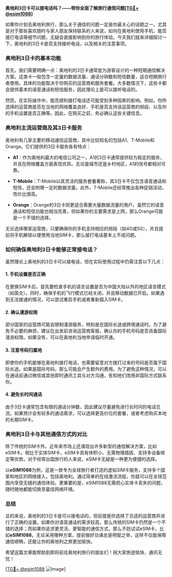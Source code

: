 **奥地利3日卡可以接电话吗？——带你全面了解旅行通信问题[[TG💪+ @esim1088](https://t.me/s/esim1088)]**

如果你计划去奥地利旅行，那么关于通信的问题一定是你最关心的话题之一。尤其是对于那些喜欢随时与家人朋友保持联系的人来说，如何在奥地利使用手机、能否接打电话等细节问题，无疑会直接影响到你的旅行体验。今天我们就来详细探讨一下，奥地利的3日卡是否支持接听电话，以及相关的注意事项。

### 奥地利3日卡的基本功能

首先，我们需要明确一点：奥地利的3日卡通常是为游客设计的一种短期通信解决方案。这类卡一般包含一定量的数据流量、通话分钟数和短信数量，适合短期旅行者使用。具体的功能取决于你购买的运营商和服务套餐。大多数情况下，这些卡都会提供基本的语音通话和短信服务，因此理论上是可以接听电话的。

然而，在实际操作中，能否顺利接打电话还可能受到多种因素的影响。例如，你所选择的运营商是否在当地的网络覆盖良好、手机是否支持该运营商的频段、以及你的手机设置是否正确等。因此，在购买之前，务必确认这些关键信息。

### 奥地利主流运营商及其3日卡服务

奥地利有几家主要的移动通信运营商，其中比较知名的包括A1、T-Mobile和Orange。它们提供的3日卡服务各有特点：

- **A1**：作为奥地利最大的电信公司之一，A1的3日卡通常提供较为稳定的服务，并且在网络覆盖方面表现优异。无论是城市还是乡村地区，A1的信号都相对可靠。
  
- **T-Mobile**：T-Mobile以其灵活的服务套餐著称，其3日卡不仅包含语音通话和短信，还会附赠一定的数据流量。此外，T-Mobile还经常推出各种促销活动，性价比很高。

- **Orange**：Orange的3日卡则更适合需要大量数据流量的用户。虽然它的语音通话和短信功能也相当完善，但如果你的主要需求是上网，那么Orange可能是一个不错的选择。

无论选择哪家运营商，只要确保你的手机支持相应的频段（如4G或5G），并且提前将手机解锁以便使用当地SIM卡，那么接打电话基本上不成问题。

### 如何确保奥地利3日卡能够正常接电话？

虽然理论上奥地利的3日卡可以接电话，但在实际使用过程中仍需注意以下几点：

#### 1. 手机设置是否正确

在更换SIM卡后，首先要检查手机的语言设置是否为中国大陆以外的地区语言模式（如英文）。同时，确保手机的飞行模式已经关闭，并且移动数据已开启。如果遇到无法接通的情况，可以尝试重启手机或者重新插入SIM卡。

#### 2. 确认漫游权限

部分国家的运营商可能会限制漫游服务，特别是在国际长途或跨境通话时。为了避免不必要的麻烦，建议在出发前咨询运营商客服，确认你的手机号码是否具备国际漫游权限。如果没有，可以在奥地利当地申请临时开通。

#### 3. 注意号码归属地

即使你的手机能够在奥地利接打电话，也需要留意对方拨打过来的号码是否属于国际长途。如果是国际号码，那么可能会产生额外的费用。为了避免这种情况，可以在通话前通过微信或其他即时通讯工具与对方沟通，告知他们改用非国际方式联系你。

#### 4. 避免长时间通话

由于3日卡通常包含有限的通话分钟数，因此建议尽量避免进行长时间的电话交流。如果预计会有较多的通话需求，可以选择更高价位的套餐，或者考虑购买本地的长期SIM卡。

### 奥地利3日卡与其他通信方式的对比

除了传统的SIM卡外，近年来市场上还涌现出许多新型的通信解决方案，比如eSIM卡。相比于实体SIM卡，eSIM卡具有体积小、无需物理插拔、支持多设备绑定等优势。对于经常出国旅行的人来说，eSIM卡无疑是一种更为便捷的选择。

以**eSIM1088**为例，这是一款专为全球旅行者打造的虚拟SIM卡服务，支持多个国家和地区的网络接入，包括奥地利。通过简单的在线激活流程，你就可以在全球范围内享受无缝的通信体验。更重要的是，eSIM1088无需担心实体卡丢失的问题，随时随地都能切换至最佳网络环境。

### 总结

总的来说，奥地利的3日卡是可以接电话的，但前提是你选择了合适的运营商并进行了正确的设置。如果你对语音通话的需求较高，那么传统的SIM卡仍然是一个不错的选择；而如果你追求更灵活、更智能的通信方式，那么不妨试试eSIM卡，比如**eSIM1088**。无论采用哪种方案，提前做好功课总是明智之举，这样不仅能保障通信顺畅，还能让你的奥地利之旅更加愉快。

希望这篇文章能帮助到即将前往奥地利旅行的朋友们！祝大家旅途愉快，通讯无忧！

[[TG💪+ @esim1088](https://t.me/s/esim1088) ![Image](https://i.postimg.cc/4NQfJmqS/Snipaste-2025-05-13-00-14-12.png)]